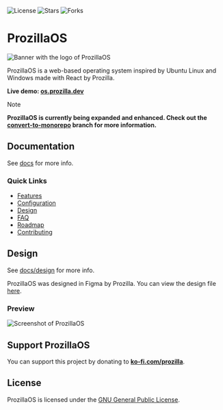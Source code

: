 <img alt="License" src="https://img.shields.io/github/license/Prozilla/ProzillaOS?style=flat-square&color=ee5253&label=License"> <img alt="Stars" src="https://img.shields.io/github/stars/Prozilla/ProzillaOS?style=flat-square&color=feca57&label=%E2%AD%90">  <img alt="Forks" src="https://img.shields.io/github/forks/Prozilla/ProzillaOS?style=flat-square&color=54a0ff&label=Forks">

# ProzillaOS

<img src="public/assets/banner-logo-title-small.png" alt="Banner with the logo of ProzillaOS"/>

ProzillaOS is a web-based operating system inspired by Ubuntu Linux and Windows made with React by Prozilla.

**Live demo: [os.prozilla.dev](https://os.prozilla.dev/)**

> [!NOTE]  
> **ProzillaOS is currently being expanded and enhanced. Check out the [convert-to-monorepo](https://github.com/prozilla-os/ProzillaOS/tree/convert-to-monorepo) branch for more information.**

## Documentation

See [docs](docs/README.md) for more info.

### Quick Links

- [Features](docs/features/README.md)
- [Configuration](docs/configuration/README.md)
- [Design](docs/design/README.md)
- [FAQ](docs/faq/README.md)
- [Roadmap](docs/roadmap/README.md)
- [Contributing](docs/contributing/README.md)

## Design

See [docs/design](docs/design/README.md) for more info.

ProzillaOS was designed in Figma by Prozilla. You can view the design file [here](https://www.figma.com/file/bEE5RyWgV0QILcXpZWEk2r/ProzillaOS?type=design&node-id=0%3A1&mode=design&t=7KR1tKCp9H5cK3hf-1).

### Preview

<img src="public/assets/screenshots/screenshot-files-info-taskbar-desktop.png" alt="Screenshot of ProzillaOS"/>

## Support ProzillaOS

You can support this project by donating to **[ko-fi.com/prozilla](https://ko-fi.com/prozilla)**.

## License

ProzillaOS is licensed under the [GNU General Public License](./LICENSE).